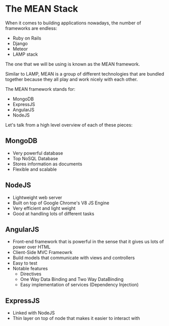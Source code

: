 # The MEAN Stack

When it comes to building applications nowadays, the number of frameworks are endless:
- Ruby on Rails
- Django
- Meteor
- LAMP stack

The one that we will be using is known as the MEAN framework. 

Similar to LAMP, MEAN is a group of different technologies that are bundled together because they all play and work nicely with each other. 

The MEAN framework stands for:

- MongoDB
- ExpressJS
- AngularJS
- NodeJS

Let's talk from a high level overview of each of these pieces:

## MongoDB

- Very powerful database
- Top NoSQL Database
- Stores information as documents
- Flexible and scalable

## NodeJS

- Lightweight web server
- Built on top of Google Chrome's V8 JS Engine
- Very efficient and light weight
- Good at handling lots of different tasks

## AngularJS

- Front-end framework that is powerful in the sense that it gives us lots of power over HTML
- Client-Side MVC Frameowrk
- Build models that communicate with views and controllers
- Easy to test
- Notable features 
	- Directives
	- One Way Data Binding and Two Way DataBinding
	- Easy implementation of services (Dependency Injection)

## ExpressJS

- Linked with NodeJS
- Thin layer on top of node that makes it easier to interact with 



